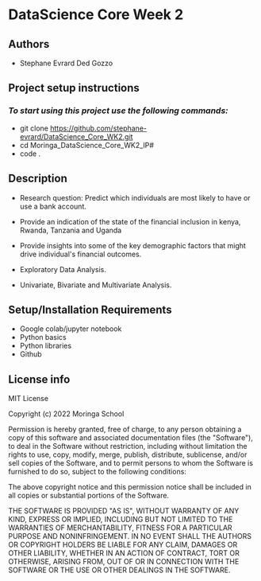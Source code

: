 # DataScience Core Week 2

## Authors
* Stephane Evrard Ded Gozzo

## Project setup instructions

### *To start using this project use the following commands:*
* git clone  https://github.com/stephane-evrard/DataScience_Core_WK2.git
* cd Moringa_DataScience_Core_WK2_IP#
* code .

## Description

* Research question: Predict which individuals are most likely to have or use a bank account.

* Provide an indication of the state of the financial inclusion in kenya, Rwanda, Tanzania and Uganda

* Provide insights into some of the key demographic factors that might drive individual's financial outcomes.

* Exploratory Data Analysis.

* Univariate, Bivariate and Multivariate Analysis.

## Setup/Installation Requirements

* Google colab/jupyter notebook
* Python basics
* Python libraries
* Github

## License info

MIT License

Copyright (c) 2022 Moringa School

Permission is hereby granted, free of charge, to any person obtaining a copy of this software and associated documentation files (the "Software"), to deal in the Software without restriction, including without limitation the rights to use, copy, modify, merge, publish, distribute, sublicense, and/or sell copies of the Software, and to permit persons to whom the Software is furnished to do so, subject to the following conditions:

The above copyright notice and this permission notice shall be included in all copies or substantial portions of the Software.

THE SOFTWARE IS PROVIDED "AS IS", WITHOUT WARRANTY OF ANY KIND, EXPRESS OR IMPLIED, INCLUDING BUT NOT LIMITED TO THE WARRANTIES OF MERCHANTABILITY, FITNESS FOR A PARTICULAR PURPOSE AND NONINFRINGEMENT. IN NO EVENT SHALL THE AUTHORS OR COPYRIGHT HOLDERS BE LIABLE FOR ANY CLAIM, DAMAGES OR OTHER LIABILITY, WHETHER IN AN ACTION OF CONTRACT, TORT OR OTHERWISE, ARISING FROM, OUT OF OR IN CONNECTION WITH THE SOFTWARE OR THE USE OR OTHER DEALINGS IN THE SOFTWARE.